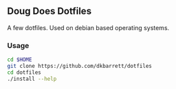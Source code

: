 ## Doug Does Dotfiles

A few dotfiles. Used on debian based operating systems. 

### Usage
```bash
cd $HOME
git clone https://github.com/dkbarrett/dotfiles
cd dotfiles
./install --help
```
